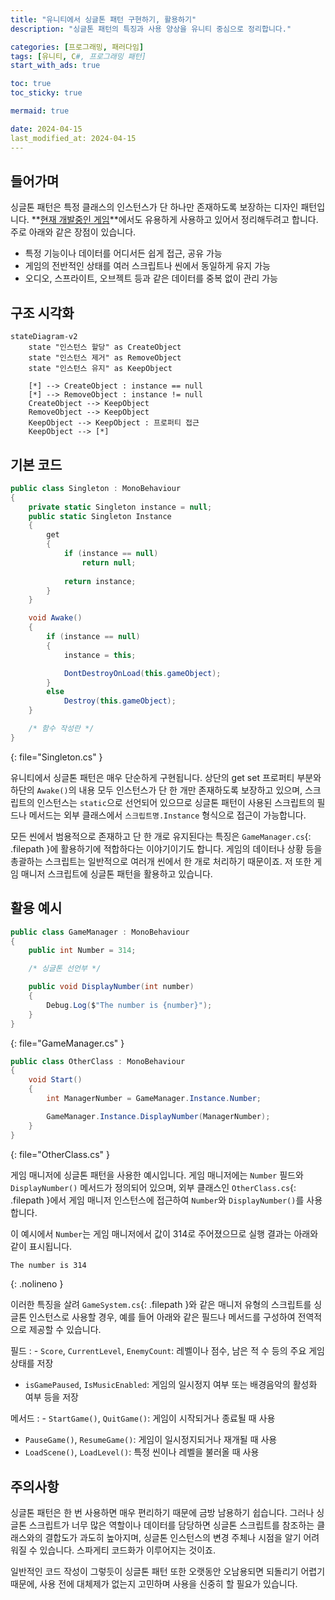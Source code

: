 ```yaml
---
title: "유니티에서 싱글톤 패턴 구현하기, 활용하기"
description: "싱글톤 패턴의 특징과 사용 양상을 유니티 중심으로 정리합니다."

categories: [프로그래밍, 패러다임]
tags: [유니티, C#, 프로그래밍 패턴]
start_with_ads: true

toc: true
toc_sticky: true

mermaid: true

date: 2024-04-15
last_modified_at: 2024-04-15
---
```


## **들어가며**

싱글톤 패턴은 특정 클래스의 인스턴스가 단 하나만 존재하도록 보장하는 디자인 패턴입니다. **[현재 개발중인 게임](https://hynrng.github.io/posts/armonia-planning/)**에서도 유용하게 사용하고 있어서 정리해두려고 합니다. 주로 아래와 같은 장점이 있습니다.

- 특정 기능이나 데이터를 어디서든 쉽게 접근, 공유 가능
- 게임의 전반적인 상태를 여러 스크립트나 씬에서 동일하게 유지 가능
- 오디오, 스프라이트, 오브젝트 등과 같은 데이터를 중복 없이 관리 가능

## **구조 시각화**

```mermaid
stateDiagram-v2
    state "인스턴스 할당" as CreateObject
    state "인스턴스 제거" as RemoveObject
    state "인스턴스 유지" as KeepObject

    [*] --> CreateObject : instance == null
    [*] --> RemoveObject : instance != null
    CreateObject --> KeepObject
    RemoveObject --> KeepObject
    KeepObject --> KeepObject : 프로퍼티 접근
    KeepObject --> [*]
```

## **기본 코드**

```cs
public class Singleton : MonoBehaviour
{
    private static Singleton instance = null;
    public static Singleton Instance
    {
        get
        {
            if (instance == null)
                return null;
                
            return instance;
        }
    }

    void Awake()
    {
        if (instance == null)
        {
            instance = this;

            DontDestroyOnLoad(this.gameObject);
        }
        else
            Destroy(this.gameObject);
    }

    /* 함수 작성란 */
}
```
{: file="Singleton.cs" }

유니티에서 싱글톤 패턴은 매우 단순하게 구현됩니다. 상단의 get set 프로퍼티 부분와 하단의 `Awake()`의 내용 모두 인스턴스가 단 한 개만 존재하도록 보장하고 있으며, 스크립트의 인스턴스는 `static`으로 선언되어 있으므로 싱글톤 패턴이 사용된 스크립트의 필드나 메서드는 외부 클래스에서 `스크립트명.Instance` 형식으로 접근이 가능합니다.

모든 씬에서 범용적으로 존재하고 단 한 개로 유지된다는 특징은 `GameManager.cs`{: .filepath }에 활용하기에 적합하다는 이야기이기도 합니다. 게임의 데이터나 상황 등을 총괄하는 스크립트는 일반적으로 여러개 씬에서 한 개로 처리하기 때문이죠. 저 또한 게임 매니저 스크립트에 싱글톤 패턴을 활용하고 있습니다.

## **활용 예시**

```cs
public class GameManager : MonoBehaviour
{
    public int Number = 314;

    /* 싱글톤 선언부 */

    public void DisplayNumber(int number)
    {
        Debug.Log($"The number is {number}");
    }
}
```
{: file="GameManager.cs" }

```cs
public class OtherClass : MonoBehaviour
{
    void Start()
    {
        int ManagerNumber = GameManager.Instance.Number;

        GameManager.Instance.DisplayNumber(ManagerNumber);
    }
}
```
{: file="OtherClass.cs" }

게임 매니저에 싱글톤 패턴을 사용한 예시입니다. 게임 매니저에는 `Number` 필드와 `DisplayNumber()` 메서드가 정의되어 있으며, 외부 클래스인 `OtherClass.cs`{: .filepath }에서 게임 매니저 인스턴스에 접근하여 `Number`와 `DisplayNumber()`를 사용합니다.

이 예시에서 `Number`는 게임 매니저에서 값이 314로 주어졌으므로 실행 결과는 아래와 같이 표시됩니다.

```bash
The number is 314
```
{: .nolineno }

이러한 특징을 살려 `GameSystem.cs`{: .filepath }와 같은 매니저 유형의 스크립트를 싱글톤 인스턴스로 사용할 경우, 예를 들어 아래와 같은 필드나 메서드를 구성하여 전역적으로 제공할 수 있습니다.

필드
: - `Score`, `CurrentLevel`, `EnemyCount`: 레벨이나 점수, 남은 적 수 등의 주요 게임 상태를 저장
- `isGamePaused`, `IsMusicEnabled`: 게임의 일시정지 여부 또는 배경음악의 활성화 여부 등을 저장

메서드
: - `StartGame()`, `QuitGame()`: 게임이 시작되거나 종료될 때 사용
- `PauseGame()`, `ResumeGame()`: 게임이 일시정지되거나 재개될 때 사용
- `LoadScene()`, `LoadLevel()`: 특정 씬이나 레벨을 불러올 때 사용

## **주의사항**

싱글톤 패턴은 한 번 사용하면 매우 편리하기 때문에 금방 남용하기 쉽습니다. 그러나 싱글톤 스크립트가 너무 많은 역할이나 데이터를 담당하면 싱글톤 스크립트를 참조하는 클래스와의 결합도가 과도히 높아지며, 싱글톤 인스턴스의 변경 주체나 시점을 알기 어려워질 수 있습니다. 스파게티 코드화가 이루어지는 것이죠.

일반적인 코드 작성이 그렇듯이 싱글톤 패턴 또한 오랫동안 오남용되면 되돌리기 어렵기 때문에, 사용 전에 대체제가 없는지 고민하며 사용을 신중히 할 필요가 있습니다.